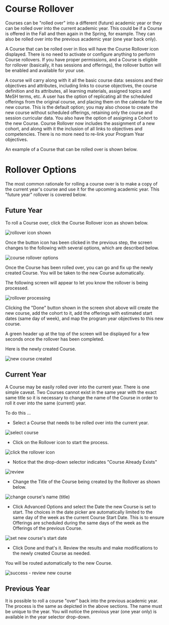 # Course Rollover

Courses can be "rolled over" into a different (future) academic year or they can be rolled over into the current academic year. This could be if a Course is offered in the Fall and then again in the Spring, for example. They can also be rolled over into the previous academic year (one year back only).

A Course that can be rolled over in Ilios will have the Course Rollover icon displayed. There is no need to activate or configure anything to perform Course rollovers. If you have proper permissions, and a Course is eligible for rollover (basically, it has sessions and offerings), the rollover button will be enabled and available for your use.

A course will carry along with it all the basic course data: sessions and their objectives and attributes, including links to course objectives, the course definition and its attributes, all learning materials, assigned topics and MeSH terms, etc. A user has the option of replicating all the scheduled offerings from the original course, and placing them on the calendar for the new course. This is the default option; you may also choose to create the new course without scheduled offerings, retaining only the course and session curricular data. You also have the option of assigning a Cohort to the new Course. Course Rollover now includes the assignment of a new cohort, and along with it the inclusion of all links to objectives and competencies. There is no more need to re-link your Program Year objectives.

An example of a Course that can be rolled over is shown below.

# Rollover Options

The most common rationale for rolling a course over is to make a copy of the current year's course and use it for the upcoming academic year. This "future year" rollover is covered below.

## Future Year

To roll a Course over, click the Course Rollover icon as shown below.

![rollover icon shown](../../images/course_rollover/rollover_icon_shown.png)

Once the button icon has been clicked in the previous step, the screen changes to the following with several options, which are described below.

![course rollover options](../../images/course_rollover/course_rollover_options.png)

Once the Course has been rolled over, you can go and fix up the newly created Course. You will be taken to the new Course automatically. 

The following screen will appear to let you know the rollover is being processed. 

![rollover processing](../../images/course_rollover/rollover_processing.png)

Clicking the "Done" button shown in the screen shot above will create the new course, add the cohort to it, add the offerings with estimated start dates (same day of week), and map the program year objectives to this new course.

A green header up at the top of the screen will be displayed for a few seconds once the rollover has been completed. 

Here is the newly created Course.

![new course created](../../images/course_rollover/new_course_created.png)

## Current Year

A Course may be easily rolled over into the current year. There is one simple caveat. Two Courses cannot exist in the same year with the exact same title so it is necessary to change the name of the Course in order to roll it over into the same (current) year.

To do this ...

* Select a Course that needs to be rolled over into the current year.

![select course](../../images/course_rollover/same_year_rollover_1.jpg)

* Click on the Rollover icon to start the process.

![click the rollover icon](../../images/course_rollover/same_year_rollover_2.jpg)

* Notice that the drop-down selector indicates "Course Already Exists"

![review](../../images/course_rollover/same_year_rollover_3.jpg)

* Change the Title of the Course being created by the Rollover as shown below.

![change course's name (title)](../../images/course_rollover/same_year_rollover_4.jpg)

* Click Advanced Options and select the Date the new Course is set to start.  The choices in the date picker are automatically limited to the same day of the week as the current Course Start Date.  This is to ensure Offerings are scheduled during the same days of the week as the Offerings of the previous Course.

![set new course's start date](../../images/course_rollover/same_year_rollover_5.jpg)

* Click Done and that's it.  Review the results and make modifications to the newly created Course as needed.

You will be routed automatically to the new Course.

![success - review new course](../../images/course_rollover/same_year_rollover_6.jpg)

## Previous Year

It is possible to roll a course "over" back into the previous academic year. The process is the same as depicted in the above sections. The name must be unique to the year. You will notice the previous year (one year only) is available in the year selector drop-down.

